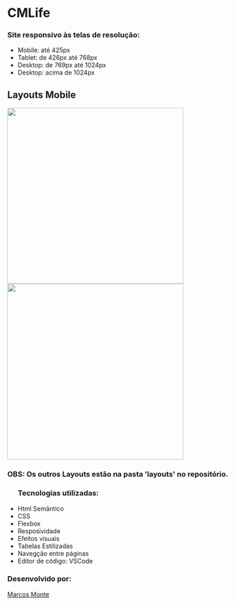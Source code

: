 <h1>CMLife</h1>
<h3>Site responsivo às telas de resolução:</h3>
<ul>
  <li>Mobile: até 425px</li>
  <li>Tablet: de 426px até 768px</li>
  <li>Desktop: de 769px até 1024px</li>
  <li>Desktop: acima de 1024px</li>
</ul>


<h2>Layouts Mobile</h2>

<img src="clinica-react/public/assets/layouts/especialidades-layout-mobile.jpg" width="400px">
<img src="clinica-react/public/assets/layouts/home-layout-mobile.jpg" width="400px">

<h3>OBS: Os outros Layouts estão na pasta 'layouts' no repositório.</h3>


<ul>
    <caption>
        <h3>Tecnologias utilizadas:</h3>
    </caption>
    <li>Html Semântico</li>
    <li>CSS</li>
    <li>Flexbox</li>
    <li>Resposividade</li>
    <li>Efeitos visuais</li>
    <li>Tabelas Estilizadas</li>
    <li>Navegção entre páginas</li>
    <li>Editor de código: VSCode</li>
</ul>

<h3> Desenvolvido por:</h3>
  <p><a href="https://www.linkedin.com/in/montemarcos/" target="_blank">Marcos Monte</a></p>
